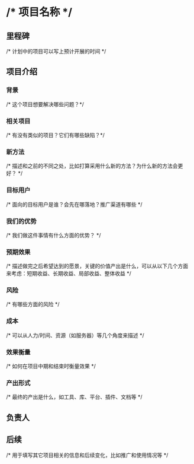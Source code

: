 # /* 项目名称 */

## 里程碑

/* 计划中的项目可以写上预计开展的时间 */

## 项目介绍

### 背景

/* 这个项目想要解决哪些问题？*/

### 相关项目

/* 有没有类似的项目？它们有哪些缺陷？*/

### 新方法

/* 描述和之前的不同之处，比如打算采用什么新的方法？为什么新的方法会更好？ */

### 目标用户

/* 面向的目标用户是谁？会先在哪落地？推广渠道有哪些 */

### 我们的优势

/* 我们做这件事情有什么方面的优势？ */

### 预期效果

/* 描述做完之后希望达到的愿景，关键的价值产出是什么，可以从以下几个方面来考虑：短期收益、长期收益、局部收益、整体收益 */

### 风险

/* 有哪些方面的风险 */

### 成本

/* 可以从人力/时间、资源（如服务器）等几个角度来描述 */

### 效果衡量

/* 如何在项目中期和结束时衡量效果 */

### 产出形式

/* 最终的产出是什么，如工具、库、平台、插件、文档等 */

## 负责人


## 后续

/* 用于填写其它项目相关的信息和后续变化，比如推广和使用情况等 */
